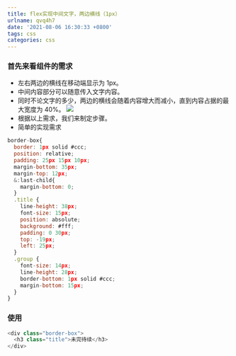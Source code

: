 ```yaml
---
title: flex实现中间文字，两边横线（1px）
urlname: qvq4h7
date: '2021-08-06 16:30:33 +0800'
tags: css
categories: css
---
```


### 首先来看组件的需求

- 左右两边的横线在移动端显示为 1px。
- 中间内容部分可以随意传入文字内容。
- 同时不论文字的多少，两边的横线会随着内容增大而减小，直到内容占据的最大宽度为 40%。 ![](https://cdn.nlark.com/yuque/0/2021/png/12838787/1628238681577-84096e47-92c3-4e15-b67a-b31d8ef7c709.png#align=left&display=inline&height=63&margin=%5Bobject%20Object%5D&originHeight=63&originWidth=943&size=0&status=done&style=none&width=943)
- 根据以上需求，我们来制定步骤。
- 简单的实现需求

```javascript
border-box{
  border: 1px solid #ccc;
  position: relative;
  padding: 25px 15px 10px;
  margin-bottom: 35px;
  margin-top: 12px;
  &:last-child{
    margin-bottom: 0;
  }
  .title {
    line-height: 38px;
    font-size: 15px;
    position: absolute;
    background: #fff;
    padding: 0 30px;
    top: -19px;
    left: 25px;
  }
  .group {
    font-size: 14px;
    line-height: 28px;
    border-bottom: 1px solid #ccc;
    margin-bottom: 15px;
  }
}
```

### 使用

```javascript
<div class="border-box">
  <h3 class="title">未完待续</h3>
</div>
```
